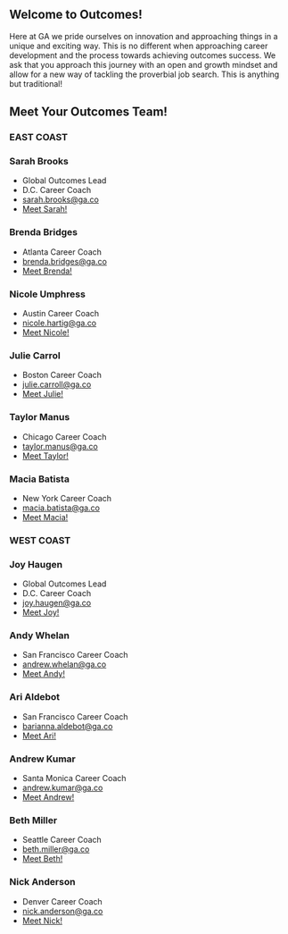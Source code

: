 ## Welcome to Outcomes! 

Here at GA we pride ourselves on innovation and approaching things in a unique and exciting way. This is no different when approaching career development and the process towards achieving outcomes success. We ask that you approach this journey with an open and growth mindset and allow for a new way of tackling the proverbial job search. This is anything but traditional!

## Meet Your Outcomes Team!

### EAST COAST
### Sarah Brooks
- Global Outcomes Lead
-  D.C. Career Coach
- [sarah.brooks@ga.co](mailto:sarah.brooks@ga.co)
- [Meet Sarah!](https://www.linkedin.com/in/sabrooks/)

### Brenda Bridges
- Atlanta Career Coach
- [brenda.bridges@ga.co](mailto:brenda.bridges@ga.co)
- [Meet Brenda!](https://www.linkedin.com/in/brendabridges/)

### Nicole Umphress
- Austin Career Coach
- [nicole.hartig@ga.co](mailto:nicole.hartig@ga.co)
- [Meet Nicole!](https://www.linkedin.com/in/nicoleumphress/)

### Julie Carrol
- Boston Career Coach
- [julie.carroll@ga.co](mailto:julie.carroll@ga.co)
- [Meet Julie!](https://www.linkedin.com/in/juliecarroll2/)

### Taylor Manus
- Chicago Career Coach
- [taylor.manus@ga.co](mailto:taylor.manus@ga.co)
- [Meet Taylor!](https://www.linkedin.com/in/taylormanus/)

### Macia Batista
- New York Career Coach
- [macia.batista@ga.co](mailto:macia.batista@ga.co)
- [Meet Macia!](https://www.linkedin.com/in/maciabatista/)

### WEST COAST
### Joy Haugen
- Global Outcomes Lead
- D.C. Career Coach
- [joy.haugen@ga.co](mailto:joy.haugen@ga.co)
- [Meet Joy!](https://www.linkedin.com/in/joyhaugen/)

### Andy Whelan
- San Francisco Career Coach
- [andrew.whelan@ga.co](mailto:andrew.whelan@ga.co)
- [Meet Andy!](https://www.linkedin.com/in/awhelan1/)

### Ari Aldebot
- San Francisco Career Coach
- [barianna.aldebot@ga.co](mailto:arianna.aldebot@ga.co)
- [Meet Ari!](https://www.linkedin.com/in/ariannaaldebot/)

### Andrew Kumar
- Santa Monica Career Coach
- [andrew.kumar@ga.co](mailto:andrew.kumar@ga.co)
- [Meet Andrew!](https://www.linkedin.com/in/andrewkumar1016/)

### Beth Miller
- Seattle Career Coach
- [beth.miller@ga.co](mailto:beth.miller@ga.co)
- [Meet Beth!](https://www.linkedin.com/in/bemilr9/)

### Nick Anderson
- Denver Career Coach
- [nick.anderson@ga.co](mailto:nick.anderson@generalassemb.ly)
- [Meet Nick!](https://www.linkedin.com/in/nickandersonr/)






